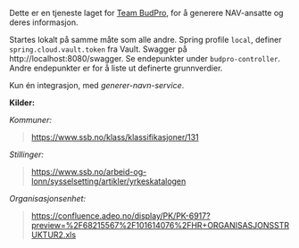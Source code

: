 Dette er en tjeneste laget for [Team BudPro](https://teamkatalog.nav.no/team/abc1b143-87e3-45d1-8518-0efd23a775fa), for å generere NAV-ansatte og deres informasjon.

Startes lokalt på samme måte som alle andre. Spring profile `local`, definer `spring.cloud.vault.token` fra Vault.
Swagger på http://localhost:8080/swagger. Se endepunkter under `budpro-controller`. Andre endepunkter er for å liste ut definerte grunnverdier.

Kun én integrasjon, med _generer-navn-service_.

**Kilder:**

*Kommuner:*
> https://www.ssb.no/klass/klassifikasjoner/131

*Stillinger:*
> https://www.ssb.no/arbeid-og-lonn/sysselsetting/artikler/yrkeskatalogen

*Organisasjonsenhet:*
> https://confluence.adeo.no/display/PK/PK-6917?preview=%2F68215567%2F101614076%2FHR+ORGANISASJONSSTRUKTUR2.xls
